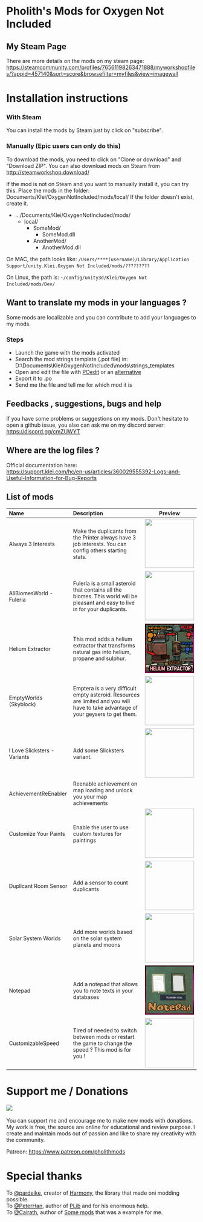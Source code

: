 


# Pholith's Mods for Oxygen Not Included

## My Steam Page
There are more details on the mods on my steam page:
https://steamcommunity.com/profiles/76561198263471888/myworkshopfiles/?appid=457140&sort=score&browsefilter=myfiles&view=imagewall

# Installation instructions

### With Steam
You can install the mods by Steam just by click on "subscribe".

### Manually (Epic users can only do this)
To download the mods, you need to click on "Clone or download" and "Download ZIP".
You can also download mods on Steam from http://steamworkshop.download/

If the mod is not on Steam and you want to manually install it, you can try this.
Place the mods in the folder: Documents/Klei/OxygenNotIncluded/mods/local/
If the folder doesn't exist, create it.
* .../Documents/Klei/OxygenNotIncluded/mods/
  * local/
    * SomeMod/
      * SomeMod.dll
    * AnotherMod/
      * AnotherMod.dll

 On MAC, the path looks like: `/Users/****(username)/Library/Application Support/unity.Klei.Oxygen Not Included/mods/?????????`
 
 On Linux, the path is: `~/config/unity3d/Klei/Oxygen Not Included/mods/Dev/`

## Want to translate my mods in your languages ?
Some mods are localizable and you can contribute to add your languages to my mods.

### Steps
- Launch the game with the mods activated
- Search the mod strings template (.pot file) in:  D:\Documents\Klei\OxygenNotIncluded\mods\strings_templates    
- Open and edit the file with [POedit](https://poedit.net/) or an [alternative](https://alternativeto.net/software/poedit/about/)
- Export it to .po
- Send me the file and tell me for which mod it is 

## Feedbacks , suggestions, bugs and help
If you have some problems or suggestions on my mods. 
Don't hesitate to open a github issue, you also can ask me on my discord server:
https://discord.gg/cmZUWYT

## Where are the log files ?
Official documentation here:     
https://support.klei.com/hc/en-us/articles/360029555392-Logs-and-Useful-Information-for-Bug-Reports

## List of mods
| **Name**        | **Description**     | **Preview** | 
| :-------------- | :------ | :--------------------:|
| Always 3 Interests  | Make the duplicants from the Printer always have 3 job interests.  You can config others starting stats. |<img src="/src/Always3Interests/screen.png" height="130" width="130" />
| AllBiomesWorld - Fuleria| Fuleria is a small asteroid that contains all the biomes. This world will be pleasant and easy to live in for your duplicants. |<img src="/src/AllBiomesWorld/screen.png" height="130" width="130" />|
| Helium Extractor | This mod adds a helium extractor that transforms natural gas into helium, propane and sulphur.     |<img src="/src/HeliumExtractor/screen.png" height="130" width="130" />|
| EmptyWorlds (Skyblock)| Emptera is a very difficult empty asteroid. Resources are limited and you will have to take advantage of your geysers to get them.     |<img src="/src/EmptyWorlds/screen1.png" height="130" width="130" />|
| I Love Slicksters - Variants | Add some Slicksters variant.    |<img src="/src/ILoveSlicksters/screen1.png" height="130" width="130" />|
| AchievementReEnabler | Reenable achievement on map loading and unlock you your map achievements			||
| Customize Your Paints | Enable the user to use custom textures for paintings							|<img src="/src/CustomizeYourPaints/screen1.png" height="130" width="130" />|
| Duplicant Room Sensor | Add a sensor to count duplicants						|<img src="/src/DuplicantRoomSensor/screen1.png" height="130" width="130" />|
| Solar System Worlds |Add more worlds based on the solar system planets and moons   |<img src="/src/SolarSystemWorlds/screen1.png" height="130" width="130" />|
| Notepad |Add a notepad that allows you to note texts in your databases    |<img src="/src/Notepad/screen1.png" height="130" width="130" />|
| CustomizableSpeed | Tired of needed to switch between mods or restart the game to change the speed ? This mod is for you !|<img src="/src/CustomizableSpeed/screen1.png" height="130" width="130" />

# Support me / Donations
<img src="https://upload.wikimedia.org/wikipedia/commons/8/82/Patreon_logo_with_wordmark.svg" width="130" />

You can support me and encourage me to make new mods with donations.    
My work is free, the source are online for educational and review purpose.
 I create and maintain mods out of passion and like to share my creativity with the community. 

Patreon: https://www.patreon.com/pholithmods 


# Special thanks
To [@pardeike](https://github.com/pardeike), creator of [Harmony](https://github.com/pardeike/Harmony), the library that made oni modding possible.  
To [@PeterHan](https://github.com/peterhaneve), author of [PLib](https://github.com/peterhaneve/ONIMods/tree/master/PLib) and for his enormous help.    
To [@Cairath](https://github.com/Cairath), author of [Some mods](https://github.com/Cairath/ONI-Mods) that was a example for me.
